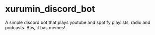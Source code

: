 # xurumin_discord_bot
A simple discord bot that plays youtube and spotify playlists, radio and podcasts. Btw, it has memes!
